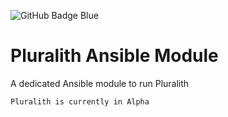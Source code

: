 ![GitHub Badge Blue](https://user-images.githubusercontent.com/25454503/157903512-a9be0f7b-9255-4f88-9b00-9d50539dd901.svg)

# Pluralith Ansible Module

A dedicated Ansible module to run Pluralith

`Pluralith is currently in Alpha`
